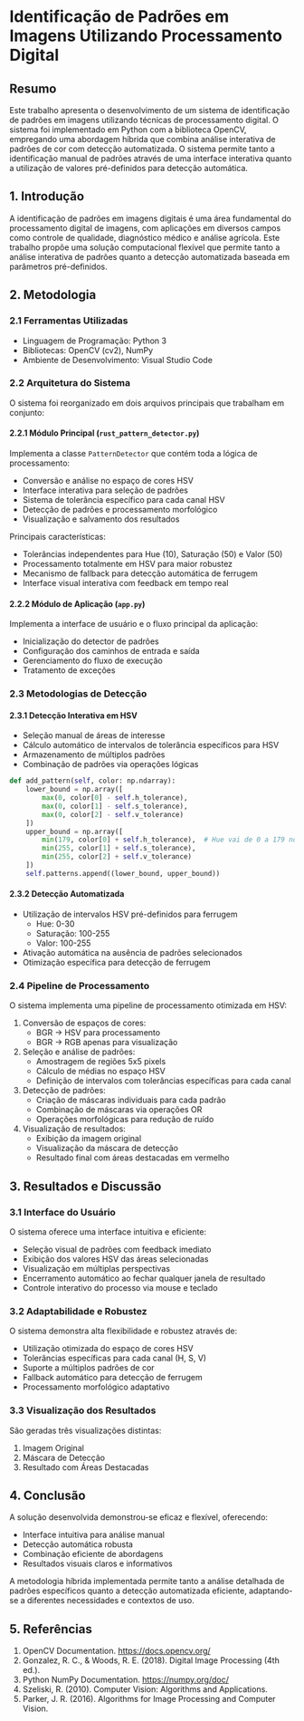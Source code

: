 # Identificação de Padrões em Imagens Utilizando Processamento Digital

## Resumo

Este trabalho apresenta o desenvolvimento de um sistema de identificação de padrões em imagens utilizando técnicas de processamento digital. O sistema foi implementado em Python com a biblioteca OpenCV, empregando uma abordagem híbrida que combina análise interativa de padrões de cor com detecção automatizada. O sistema permite tanto a identificação manual de padrões através de uma interface interativa quanto a utilização de valores pré-definidos para detecção automática.

## 1. Introdução

A identificação de padrões em imagens digitais é uma área fundamental do processamento digital de imagens, com aplicações em diversos campos como controle de qualidade, diagnóstico médico e análise agrícola. Este trabalho propõe uma solução computacional flexível que permite tanto a análise interativa de padrões quanto a detecção automatizada baseada em parâmetros pré-definidos.

## 2. Metodologia

### 2.1 Ferramentas Utilizadas

- Linguagem de Programação: Python 3
- Bibliotecas: OpenCV (cv2), NumPy
- Ambiente de Desenvolvimento: Visual Studio Code

### 2.2 Arquitetura do Sistema

O sistema foi reorganizado em dois arquivos principais que trabalham em conjunto:

#### 2.2.1 Módulo Principal (`rust_pattern_detector.py`)

Implementa a classe `PatternDetector` que contém toda a lógica de processamento:

- Conversão e análise no espaço de cores HSV
- Interface interativa para seleção de padrões
- Sistema de tolerância específico para cada canal HSV
- Detecção de padrões e processamento morfológico
- Visualização e salvamento dos resultados

Principais características:

- Tolerâncias independentes para Hue (10), Saturação (50) e Valor (50)
- Processamento totalmente em HSV para maior robustez
- Mecanismo de fallback para detecção automática de ferrugem
- Interface visual interativa com feedback em tempo real

#### 2.2.2 Módulo de Aplicação (`app.py`)

Implementa a interface de usuário e o fluxo principal da aplicação:

- Inicialização do detector de padrões
- Configuração dos caminhos de entrada e saída
- Gerenciamento do fluxo de execução
- Tratamento de exceções

### 2.3 Metodologias de Detecção

#### 2.3.1 Detecção Interativa em HSV

- Seleção manual de áreas de interesse
- Cálculo automático de intervalos de tolerância específicos para HSV
- Armazenamento de múltiplos padrões
- Combinação de padrões via operações lógicas

```python
def add_pattern(self, color: np.ndarray):
    lower_bound = np.array([
        max(0, color[0] - self.h_tolerance),
        max(0, color[1] - self.s_tolerance),
        max(0, color[2] - self.v_tolerance)
    ])
    upper_bound = np.array([
        min(179, color[0] + self.h_tolerance),  # Hue vai de 0 a 179 no OpenCV
        min(255, color[1] + self.s_tolerance),
        min(255, color[2] + self.v_tolerance)
    ])
    self.patterns.append((lower_bound, upper_bound))
```

#### 2.3.2 Detecção Automatizada

- Utilização de intervalos HSV pré-definidos para ferrugem
  - Hue: 0-30
  - Saturação: 100-255
  - Valor: 100-255
- Ativação automática na ausência de padrões selecionados
- Otimização específica para detecção de ferrugem

### 2.4 Pipeline de Processamento

O sistema implementa uma pipeline de processamento otimizada em HSV:

1. Conversão de espaços de cores:
   - BGR → HSV para processamento
   - BGR → RGB apenas para visualização
2. Seleção e análise de padrões:
   - Amostragem de regiões 5x5 pixels
   - Cálculo de médias no espaço HSV
   - Definição de intervalos com tolerâncias específicas para cada canal
3. Detecção de padrões:
   - Criação de máscaras individuais para cada padrão
   - Combinação de máscaras via operações OR
   - Operações morfológicas para redução de ruído
4. Visualização de resultados:
   - Exibição da imagem original
   - Visualização da máscara de detecção
   - Resultado final com áreas destacadas em vermelho

## 3. Resultados e Discussão

### 3.1 Interface do Usuário

O sistema oferece uma interface intuitiva e eficiente:

- Seleção visual de padrões com feedback imediato
- Exibição dos valores HSV das áreas selecionadas
- Visualização em múltiplas perspectivas
- Encerramento automático ao fechar qualquer janela de resultado
- Controle interativo do processo via mouse e teclado

### 3.2 Adaptabilidade e Robustez

O sistema demonstra alta flexibilidade e robustez através de:

- Utilização otimizada do espaço de cores HSV
- Tolerâncias específicas para cada canal (H, S, V)
- Suporte a múltiplos padrões de cor
- Fallback automático para detecção de ferrugem
- Processamento morfológico adaptativo

### 3.3 Visualização dos Resultados

São geradas três visualizações distintas:

1. Imagem Original
2. Máscara de Detecção
3. Resultado com Áreas Destacadas

## 4. Conclusão

A solução desenvolvida demonstrou-se eficaz e flexível, oferecendo:

- Interface intuitiva para análise manual
- Detecção automática robusta
- Combinação eficiente de abordagens
- Resultados visuais claros e informativos

A metodologia híbrida implementada permite tanto a análise detalhada de padrões específicos quanto a detecção automatizada eficiente, adaptando-se a diferentes necessidades e contextos de uso.

## 5. Referências

1. OpenCV Documentation. https://docs.opencv.org/
2. Gonzalez, R. C., & Woods, R. E. (2018). Digital Image Processing (4th ed.).
3. Python NumPy Documentation. https://numpy.org/doc/
4. Szeliski, R. (2010). Computer Vision: Algorithms and Applications.
5. Parker, J. R. (2016). Algorithms for Image Processing and Computer Vision.
